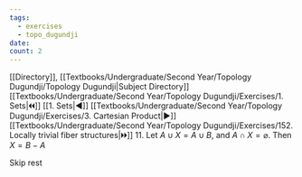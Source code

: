 ```yaml
---
tags:
  - exercises
  - topo_dugundji
date: 
count: 2
---
```

[[Directory]], [[Textbooks/Undergraduate/Second Year/Topology Dugundji/Topology Dugundji|Subject Directory]]
[[Textbooks/Undergraduate/Second Year/Topology Dugundji/Exercises/1. Sets|🞀🞀]] [[1. Sets|◀]] [[Textbooks/Undergraduate/Second Year/Topology Dugundji/Exercises/3. Cartesian Product|▶]] [[Textbooks/Undergraduate/Second Year/Topology Dugundji/Exercises/152. Locally trivial fiber structures|🞂🞂]]
11. 
Let ${} A \cup X=A \cup B {}$, and ${} A \cap  X= \varnothing {}$. Then ${} X=B -A {}$

Skip rest